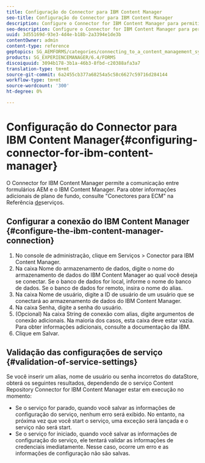```yaml
---
title: Configuração do Connector para IBM Content Manager
seo-title: Configuração do Connector para IBM Content Manager
description: Configure o Connector for IBM Content Manager para permitir a comunicação entre formulários AEM e o IBM Content Manager.
seo-description: Configure o Connector for IBM Content Manager para permitir a comunicação entre formulários AEM e o IBM Content Manager.
uuid: 3d55169d-93e3-4d4e-b18b-2a3394e1de3b
contentOwner: admin
content-type: reference
geptopics: SG_AEMFORMS/categories/connecting_to_a_content_management_system
products: SG_EXPERIENCEMANAGER/6.4/FORMS
discoiquuid: 3094b178-3b1a-46b3-8fbd-c20388afa3a7
translation-type: tm+mt
source-git-commit: 6a2455cb377a68254a5c58c6627c59716d284144
workflow-type: tm+mt
source-wordcount: '300'
ht-degree: 0%

---
```



# Configuração do Connector para IBM Content Manager{#configuring-connector-for-ibm-content-manager}

O Connector for IBM Content Manager permite a comunicação entre formulários AEM e o IBM Content Manager. Para obter informações adicionais de plano de fundo, consulte &quot;Conectores para ECM&quot; na Referência [de](https://www.adobe.com/go/learn_aemforms_services_63)serviços.

## Configurar a conexão do IBM Content Manager {#configure-the-ibm-content-manager-connection}

1. No console de administração, clique em Serviços > Conector para IBM Content Manager.
1. Na caixa Nome do armazenamento de dados, digite o nome do armazenamento de dados do IBM Content Manager ao qual você deseja se conectar. Se o banco de dados for local, informe o nome do banco de dados. Se o banco de dados for remoto, insira o nome do alias.
1. Na caixa Nome de usuário, digite a ID de usuário de um usuário que se conectará ao armazenamento de dados do IBM Content Manager.
1. Na caixa Senha, digite a senha do usuário.
1. (Opcional) Na caixa String de conexão com alias, digite argumentos de conexão adicionais. Na maioria dos casos, esta caixa deve estar vazia. Para obter informações adicionais, consulte a documentação da IBM.
1. Clique em Salvar.

## Validação das configurações de serviço {#validation-of-service-settings}

Se você inserir um alias, nome de usuário ou senha incorretos do dataStore, obterá os seguintes resultados, dependendo de o serviço Content Repository Connector for IBM Content Manager estar em execução no momento:

* Se o serviço for parado, quando você salvar as informações de configuração do serviço, nenhum erro será exibido. No entanto, na próxima vez que você start o serviço, uma exceção será lançada e o serviço não será start.
* Se o serviço for iniciado, quando você salvar as informações de configuração do serviço, ele tentará validar as informações de credenciais imediatamente. Nesse caso, ocorre um erro e as informações de configuração não são salvas.

